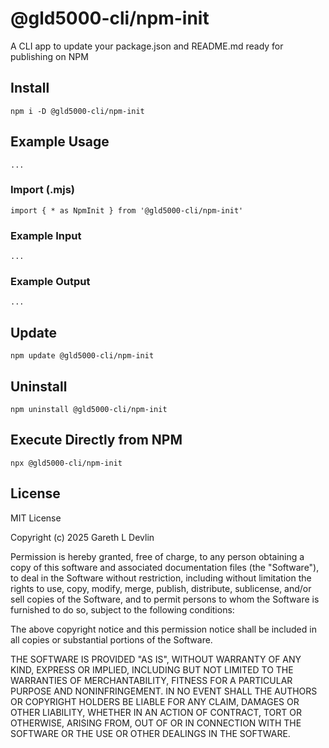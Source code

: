 
# @gld5000-cli/npm-init
A CLI app to update your package.json and README.md ready for publishing on NPM
## Install
```
npm i -D @gld5000-cli/npm-init
```
## Example Usage
```
...
```
### Import (.mjs)
```
import { * as NpmInit } from '@gld5000-cli/npm-init'
```
### Example Input
```
...
```
### Example Output
```
...
```
## Update
```
npm update @gld5000-cli/npm-init
```
## Uninstall
```
npm uninstall @gld5000-cli/npm-init
```
## Execute Directly from NPM 
```
npx @gld5000-cli/npm-init
```
## License
MIT License

Copyright (c) 2025 Gareth L Devlin

Permission is hereby granted, free of charge, to any person obtaining a copy
of this software and associated documentation files (the "Software"), to deal
in the Software without restriction, including without limitation the rights
to use, copy, modify, merge, publish, distribute, sublicense, and/or sell
copies of the Software, and to permit persons to whom the Software is
furnished to do so, subject to the following conditions:

The above copyright notice and this permission notice shall be included in all
copies or substantial portions of the Software.

THE SOFTWARE IS PROVIDED "AS IS", WITHOUT WARRANTY OF ANY KIND, EXPRESS OR
IMPLIED, INCLUDING BUT NOT LIMITED TO THE WARRANTIES OF MERCHANTABILITY,
FITNESS FOR A PARTICULAR PURPOSE AND NONINFRINGEMENT. IN NO EVENT SHALL THE
AUTHORS OR COPYRIGHT HOLDERS BE LIABLE FOR ANY CLAIM, DAMAGES OR OTHER
LIABILITY, WHETHER IN AN ACTION OF CONTRACT, TORT OR OTHERWISE, ARISING FROM,
OUT OF OR IN CONNECTION WITH THE SOFTWARE OR THE USE OR OTHER DEALINGS IN THE
SOFTWARE.
